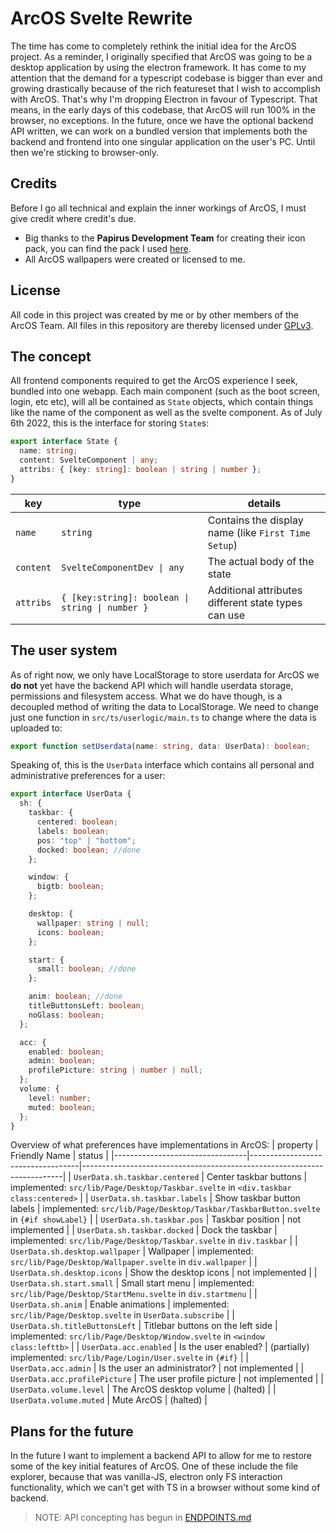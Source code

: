 # ArcOS Svelte Rewrite

The time has come to completely rethink the initial idea for the ArcOS project. As a reminder, I originally specified that ArcOS was going to be a desktop application by using the electron framework. It has come to my attention that the demand for a typescript codebase is bigger than ever and growing drastically because of the rich featureset that I wish to accomplish with ArcOS. That's why I'm dropping Electron in favour of Typescript. That means, in the early days of this codebase, that ArcOS will run 100% in the browser, no exceptions. In the future, once we have the optional backend API written, we can work on a bundled version that implements both the backend and frontend into one singular application on the user's PC. Until then we're sticking to browser-only.

## Credits

Before I go all technical and explain the inner workings of ArcOS, I must give credit where credit's due.

- Big thanks to the **Papirus Development Team** for creating their icon pack, you can find the pack I used [here](https://github.com/PapirusDevelopmentTeam/papirus-icon-theme).
- All ArcOS wallpapers were created or licensed to me.

## License

All code in this project was created by me or by other members of the ArcOS Team. All files in this repository are thereby licensed under [GPLv3](./LICENSE).

## The concept

All frontend components required to get the ArcOS experience I seek, bundled into one webapp. Each main component (such as the boot screen, login, etc etc), will all be contained as `State` objects, which contain things like the name of the component as well as the svelte component. As of July 6th 2022, this is the interface for storing `State`s:

```ts
export interface State {
  name: string;
  content: SvelteComponent | any;
  attribs: { [key: string]: boolean | string | number };
}
```

| key       | type                                            | details                                             |
| --------- | ----------------------------------------------- | --------------------------------------------------- |
| `name`    | `string`                                        | Contains the display name (like `First Time Setup`) |
| `content` | `SvelteComponentDev \| any`                     | The actual body of the state                        |
| `attribs` | `{ [key:string]: boolean \| string \| number }` | Additional attributes different state types can use |

## The user system

As of right now, we only have LocalStorage to store userdata for ArcOS we **do not** yet have the backend API which will handle userdata storage, permissions and filesystem access. What we do have though, is a decoupled method of writing the data to LocalStorage. We need to change just one function in `src/ts/userlogic/main.ts` to change where the data is uploaded to:

```ts
export function setUserdata(name: string, data: UserData): boolean;
```

Speaking of, this is the `UserData` interface which contains all personal and administrative preferences for a user:

```ts
export interface UserData {
  sh: {
    taskbar: {
      centered: boolean;
      labels: boolean;
      pos: "top" | "bottom";
      docked: boolean; //done
    };

    window: {
      bigtb: boolean;
    };

    desktop: {
      wallpaper: string | null;
      icons: boolean;
    };

    start: {
      small: boolean; //done
    };

    anim: boolean; //done
    titleButtonsLeft: boolean;
    noGlass: boolean;
  };

  acc: {
    enabled: boolean;
    admin: boolean;
    profilePicture: string | number | null;
  };
  volume: {
    level: number;
    muted: boolean;
  };
}
```

Overview of what preferences have implementations in ArcOS:
| property | Friendly Name | status |
|---------------------------------|-----------------------------------|-------------------------------------------------------------------------|
| `UserData.sh.taskbar.centered` | Center taskbar buttons | implemented: `src/lib/Page/Desktop/Taskbar.svelte` in `<div.taskbar class:centered>` |
| `UserData.sh.taskbar.labels` | Show taskbar button labels | implemented: `src/lib/Page/Desktop/Taskbar/TaskbarButton.svelte` in `{#if showLabel}` |
| `UserData.sh.taskbar.pos` | Taskbar position | not implemented |
| `UserData.sh.taskbar.docked` | Dock the taskbar | implemented: `src/lib/Page/Desktop/Taskbar.svelte` in `div.taskbar` |
| `UserData.sh.desktop.wallpaper` | Wallpaper | implemented: `src/lib/Page/Desktop/Wallpaper.svelte` in `div.wallpaper` |
| `UserData.sh.desktop.icons` | Show the desktop icons | not implemented |
| `UserData.sh.start.small` | Small start menu | implemented: `src/lib/Page/Desktop/StartMenu.svelte` in `div.startmenu` |
| `UserData.sh.anim` | Enable animations | implemented: `src/lib/Page/Desktop.svelte` in `UserData.subscribe` |
| `UserData.sh.titleButtonsLeft` | Titlebar buttons on the left side | implemented: `src/lib/Page/Desktop/Window.svelte` in `<window class:lefttb>` |
| `UserData.acc.enabled` | Is the user enabled? | (partially) implemented: `src/lib/Page/Login/User.svelte` in `{#if}` |
| `UserData.acc.admin` | Is the user an administrator? | not implemented |
| `UserData.acc.profilePicture` | The user profile picture | not implemented |
| `UserData.volume.level` | The ArcOS desktop volume | (halted) |
| `UserData.volume.muted` | Mute ArcOS | (halted) |

## Plans for the future

In the future I want to implement a backend API to allow for me to restore some of the key initial features of ArcOS. One of these include the file explorer, because that was vanilla-JS, electron only FS interaction functionality, which we can't get with TS in a browser without some kind of backend.

> NOTE: API concepting has begun in [ENDPOINTS.md](./ENDPOINTS.md)
